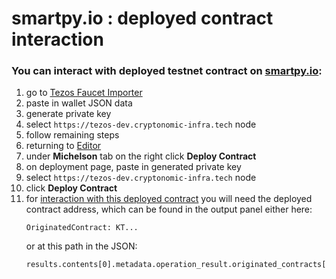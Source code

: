 smartpy.io : deployed contract interaction
===

### You can interact with deployed testnet contract on [smartpy.io](https://smartpy.io):
 
 1. go to [Tezos Faucet Importer](https://smartpy.io/demo/faucetImporter.html)
 2. paste in wallet JSON data
 3. generate private key
 4. select ``https://tezos-dev.cryptonomic-infra.tech`` node
 5. follow remaining steps
 6. returning to [Editor](https://smartpy.io/demo/index.html)
 7. under **Michelson** tab on the right click **Deploy Contract**
 8. on deployment page, paste in generated private key 
 9. select ``https://tezos-dev.cryptonomic-infra.tech`` node
 10. click **Deploy Contract**
 11. for [interaction with this deployed contract](smartpyio-contract-interaction.md) you will need the deployed contract address,
     which can be found in the output panel either here:
     ```
     OriginatedContract: KT...
     ```
     or at this path in the JSON:
     ```
     results.contents[0].metadata.operation_result.originated_contracts[0]
     ```
